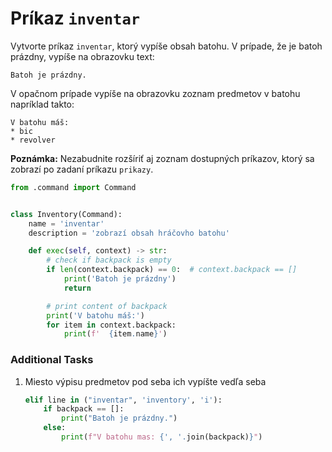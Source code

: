 # Príkaz `inventar`

Vytvorte príkaz `inventar`, ktorý vypíše obsah batohu. V prípade, že je batoh prázdny, vypíše na obrazovku text:

```
Batoh je prázdny.
```

V opačnom prípade vypíše na obrazovku zoznam predmetov v batohu napríklad takto:

```
V batohu máš:
* bic
* revolver
```

**Poznámka:** Nezabudnite rozšíriť aj zoznam dostupných príkazov, ktorý sa zobrazí po zadaní príkazu `prikazy`.

```python
from .command import Command


class Inventory(Command):
    name = 'inventar'
    description = 'zobrazí obsah hráčovho batohu'

    def exec(self, context) -> str:
        # check if backpack is empty
        if len(context.backpack) == 0:  # context.backpack == []
            print('Batoh je prázdny')
            return

        # print content of backpack
        print('V batohu máš:')
        for item in context.backpack:
            print(f'  {item.name}')
```



### Additional Tasks

1. Miesto výpisu predmetov pod seba ich vypíšte vedľa seba

   ```python
   elif line in ("inventar", 'inventory', 'i'):
       if backpack == []:
           print("Batoh je prázdny.")
       else:
           print(f"V batohu mas: {', '.join(backpack)}")
   ```
